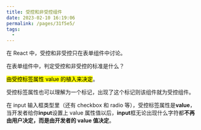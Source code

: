 ```yaml
---
title: 受控和非受控组件
date: 2023-02-10 16:19:06
permalink: /pages/31f5e5/
tags: 
  - 
---
```


在 React 中，受控和非受控只在表单组件中讨论。

在表单组件中，判定受控和非受控的标准是什么？

<mark>由受控标签属性 value 的植入来决定</mark>。

受控标签属性也可以理解为一个标记，出现了这个标记则该组件就为受控组件。

在 input 输入框类型里（还有 checkbox 和 radio 等），受控标签属性是**value**，当开发者给你**input**设置上 value 属性值以后，**input**框无论出现什么字符都**不再由用户决定，而是由开发者的 value 值决定**。